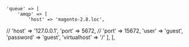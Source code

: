     'queue' => [
        'amqp' => [
            'host' => 'magento-2.8.loc',
//            'host' => '127.0.0.1',
            'port' => 5672,
//            'port' => 15672,
            'user' => 'guest',
            'password' => 'guest',
            'virtualhost' => '/'
        ],
    ],
